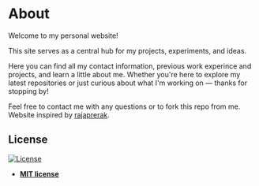 # About

Welcome to my personal website!

This site serves as a central hub for my projects, experiments, and ideas. 

Here you can find all my contact information, previous work experince and projects, and learn a little about me.
Whether you're here to explore my latest repositories or just curious about what I'm working on — thanks for stopping by!


Feel free to contact me with any questions or to fork this repo from me.  
Website inspired by [rajaprerak](https://github.com/rajaprerak).


## License
[![License](http://img.shields.io/:license-mit-blue.svg?style=flat-square)](http://badges.mit-license.org)

- **[MIT license](http://opensource.org/licenses/mit-license.php)**
